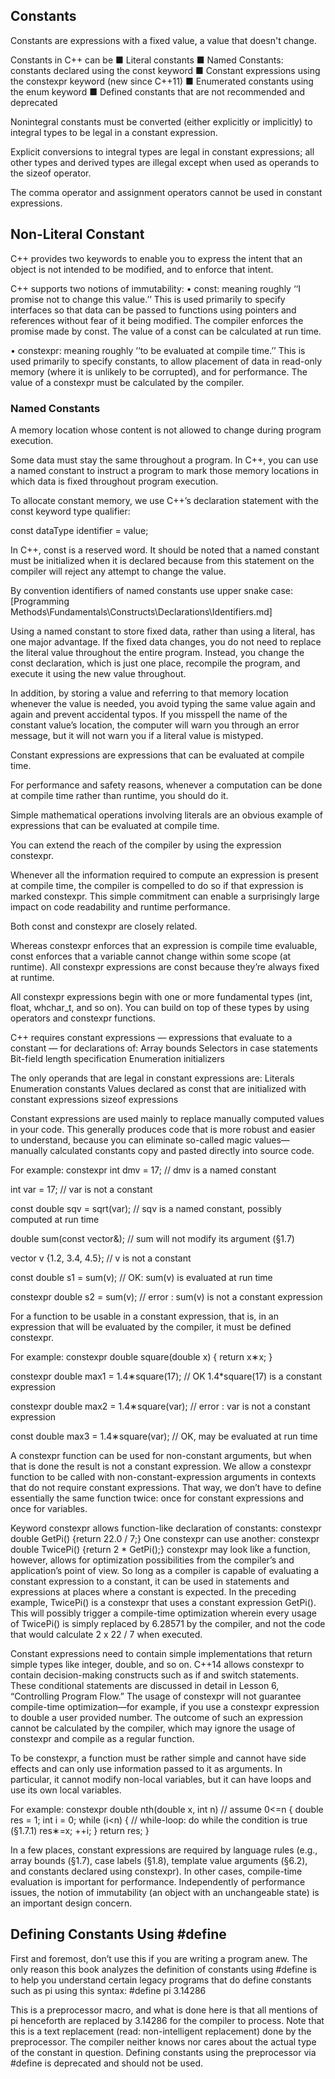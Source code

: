 ## Constants

Constants are expressions with a fixed value, a value that doesn't change.

Constants in C++ can be
■ Literal constants
■ Named Constants: constants declared using the const keyword
■ Constant expressions using the constexpr keyword (new since C++11)
■ Enumerated constants using the enum keyword
■ Defined constants that are not recommended and deprecated


Nonintegral constants must be converted (either explicitly or implicitly) to integral types to be legal in a constant expression.

Explicit conversions to integral types are legal in constant expressions; all other types and derived types are illegal except when used as operands to the sizeof operator.

The comma operator and assignment operators cannot be used in constant expressions.


## Non-Literal Constant

C++ provides two keywords to enable you to express the intent that an object is not intended to be modified, and to enforce that intent.

C++ supports two notions of immutability:
• const: meaning roughly ‘‘I promise not to change this value.’’ This is used primarily to specify interfaces so that data can be passed to functions using pointers and references without fear of it being modified. The compiler enforces the promise made by const. The value of a const can be calculated at run time.

• constexpr: meaning roughly ‘‘to be evaluated at compile time.’’ This is used primarily to specify constants, to allow placement of data in read-only memory (where it is unlikely to be corrupted), and for performance. The value of a constexpr must be calculated by the compiler.




### Named Constants
A memory location whose content is not allowed to change during program execution.

Some data must stay the same throughout a program. In C++, you can use a named constant to instruct a program to mark those memory locations in which data is fixed throughout program execution.


To allocate constant memory, we use C++’s declaration statement with the const keyword type qualifier:

const dataType identifier = value;

In C++, const is a reserved word. It should be noted that a named constant must be initialized when it is declared because from this statement on the compiler will reject any attempt to change the value.

By convention identifiers of named constants use upper snake case:
[Programming Methods\Fundamentals\Constructs\Declarations\Identifiers.md]

Using a named constant to store fixed data, rather than using a literal, has one major advantage. If the fixed data changes, you do not need to replace the literal value throughout the entire program. Instead, you change the const declaration, which is just one place, recompile the program, and execute it using the new value throughout.

In addition, by storing a value and referring to
that memory location whenever the value is needed, you avoid typing the same value again and again and prevent accidental typos. If you misspell the name of the constant value’s location, the computer will warn you through an error message, but it will not warn you if a literal value is mistyped.




Constant expressions are expressions that can be evaluated at compile time.

For performance and safety reasons, whenever a computation can be done at compile time rather than runtime, you should do it.

Simple mathematical operations involving literals are an obvious example of expressions that can be evaluated at compile time.

You can extend the reach of the compiler by using the expression constexpr.

Whenever all the information required to compute an expression is present at compile time, the compiler is compelled to do so if that expression is marked constexpr. This simple commitment can enable a surprisingly large impact on code readability and runtime performance.

Both const and constexpr are closely related.

Whereas constexpr enforces that an expression is compile time evaluable, const enforces that a variable cannot change within some scope (at runtime). All constexpr expressions are const because they’re always fixed at runtime.

All constexpr expressions begin with one or more fundamental types (int, float, whchar_t, and so on). You can build on top of these types by using operators and constexpr functions.

C++ requires constant expressions — expressions that evaluate to a constant — for declarations of:
    Array bounds
    Selectors in case statements
    Bit-field length specification
    Enumeration initializers

The only operands that are legal in constant expressions are:
    Literals
    Enumeration constants
    Values declared as const that are initialized with constant expressions
    sizeof expressions

Constant expressions are used mainly to replace manually computed values in your code. This generally produces code that is more robust and easier to understand, because you can eliminate so-called magic values—manually calculated constants copy and pasted directly into source code.











For example:
constexpr int dmv = 17; // dmv is a named constant

int var = 17; // var is not a constant

const double sqv = sqrt(var); // sqv is a named constant, possibly computed at run time

double sum(const vector<double>&); // sum will not modify its argument (§1.7)

vector<double> v {1.2, 3.4, 4.5}; // v is not a constant

const double s1 = sum(v); // OK: sum(v) is evaluated at run time

constexpr double s2 = sum(v); // error : sum(v) is not a constant expression

For a function to be usable in a constant expression, that is, in an expression that will be evaluated by the compiler, it must be defined constexpr.

For example:
constexpr double square(double x) { return x∗x; }

constexpr double max1 = 1.4∗square(17); // OK 1.4*square(17) is a constant expression

constexpr double max2 = 1.4∗square(var); // error : var is not a constant expression

const double max3 = 1.4∗square(var); // OK, may be evaluated at run time

A constexpr function can be used for non-constant arguments, but when that is done the result is not a constant expression. We allow a constexpr function to be called with non-constant-expression arguments in contexts that do not require constant expressions. That way, we don’t have to define essentially the same function twice: once for constant expressions and once for variables.


Keyword constexpr allows function-like declaration of constants:
constexpr double GetPi() {return 22.0 / 7;}
One constexpr can use another:
constexpr double TwicePi() {return 2 * GetPi();}
constexpr may look like a function, however, allows for optimization possibilities from
the compiler’s and application’s point of view. So long as a compiler is capable of evaluating a constant expression to a constant, it can be used in statements and expressions at
places where a constant is expected. In the preceding example, TwicePi() is a constexpr
that uses a constant expression GetPi(). This will possibly trigger a compile-time optimization wherein every usage of TwicePi() is simply replaced by 6.28571 by the compiler,
and not the code that would calculate 2 x 22 / 7 when executed.

Constant expressions need to contain simple implementations
that return simple types like integer, double, and so on. C++14
allows constexpr to contain decision-making constructs such as
if and switch statements. These conditional statements are discussed in detail in Lesson 6, “Controlling Program Flow.”
The usage of constexpr will not guarantee compile-time
optimization—for example, if you use a constexpr expression to
double a user provided number. The outcome of such an expression cannot be calculated by the compiler, which may ignore the
usage of constexpr and compile as a regular function.

To be constexpr, a function must be rather simple and cannot have side effects and can only use information passed to it as arguments. In particular, it cannot modify non-local variables, but it can have loops and use its own local variables.

For example:
constexpr double nth(double x, int n) // assume 0<=n
{
double res = 1;
int i = 0;
while (i<n) { // while-loop: do while the condition is true (§1.7.1)
res∗=x;
++i;
}
return res;
}

In a few places, constant expressions are required by language rules (e.g., array bounds (§1.7), case
labels (§1.8), template value arguments (§6.2), and constants declared using constexpr). In other
cases, compile-time evaluation is important for performance. Independently of performance issues,
the notion of immutability (an object with an unchangeable state) is an important design concern.








## Defining Constants Using #define
First and foremost, don’t use this if you are writing a program anew. The only reason
this book analyzes the definition of constants using #define is to help you understand
certain legacy programs that do define constants such as pi using this syntax:
 #define pi 3.14286

This is a preprocessor macro, and what is done here is that all mentions of pi
henceforth are replaced by 3.14286 for the compiler to process. Note that this is a text
replacement (read: non-intelligent replacement) done by the preprocessor. The compiler
neither knows nor cares about the actual type of the constant in question.
Defining constants using the preprocessor via #define is deprecated and should not be used.
